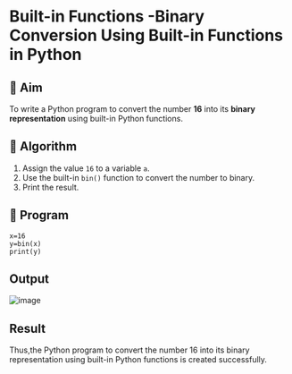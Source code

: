 # Built-in Functions -Binary Conversion Using Built-in Functions in Python

## 🎯 Aim
To write a Python program to convert the number **16** into its **binary representation** using built-in Python functions.

## 🧠 Algorithm
1. Assign the value `16` to a variable `a`.
2. Use the built-in `bin()` function to convert the number to binary.
3. Print the result.

## 🧾 Program
```
x=16
y=bin(x)
print(y)
```


## Output
![image](https://github.com/user-attachments/assets/e352675c-ce13-48fc-a094-74083ed06ba6)


## Result
Thus,the Python program to convert the number 16 into its binary representation using built-in Python functions is created successfully.
